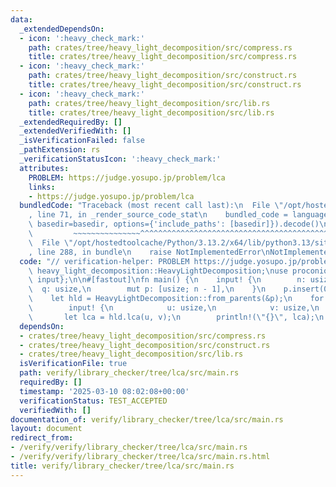 ```yaml
---
data:
  _extendedDependsOn:
  - icon: ':heavy_check_mark:'
    path: crates/tree/heavy_light_decomposition/src/compress.rs
    title: crates/tree/heavy_light_decomposition/src/compress.rs
  - icon: ':heavy_check_mark:'
    path: crates/tree/heavy_light_decomposition/src/construct.rs
    title: crates/tree/heavy_light_decomposition/src/construct.rs
  - icon: ':heavy_check_mark:'
    path: crates/tree/heavy_light_decomposition/src/lib.rs
    title: crates/tree/heavy_light_decomposition/src/lib.rs
  _extendedRequiredBy: []
  _extendedVerifiedWith: []
  _isVerificationFailed: false
  _pathExtension: rs
  _verificationStatusIcon: ':heavy_check_mark:'
  attributes:
    PROBLEM: https://judge.yosupo.jp/problem/lca
    links:
    - https://judge.yosupo.jp/problem/lca
  bundledCode: "Traceback (most recent call last):\n  File \"/opt/hostedtoolcache/Python/3.13.2/x64/lib/python3.13/site-packages/onlinejudge_verify/documentation/build.py\"\
    , line 71, in _render_source_code_stat\n    bundled_code = language.bundle(stat.path,\
    \ basedir=basedir, options={'include_paths': [basedir]}).decode()\n          \
    \         ~~~~~~~~~~~~~~~^^^^^^^^^^^^^^^^^^^^^^^^^^^^^^^^^^^^^^^^^^^^^^^^^^^^^^^^^^^^^^^^^^\n\
    \  File \"/opt/hostedtoolcache/Python/3.13.2/x64/lib/python3.13/site-packages/onlinejudge_verify/languages/rust.py\"\
    , line 288, in bundle\n    raise NotImplementedError\nNotImplementedError\n"
  code: "// verification-helper: PROBLEM https://judge.yosupo.jp/problem/lca\n\nuse\
    \ heavy_light_decomposition::HeavyLightDecomposition;\nuse proconio::{fastout,\
    \ input};\n\n#[fastout]\nfn main() {\n    input! {\n        n: usize,\n      \
    \  q: usize,\n        mut p: [usize; n - 1],\n    }\n    p.insert(0, !0);\n\n\
    \    let hld = HeavyLightDecomposition::from_parents(&p);\n    for _ in 0..q {\n\
    \        input! {\n            u: usize,\n            v: usize,\n        }\n \
    \       let lca = hld.lca(u, v);\n        println!(\"{}\", lca);\n    }\n}\n"
  dependsOn:
  - crates/tree/heavy_light_decomposition/src/compress.rs
  - crates/tree/heavy_light_decomposition/src/construct.rs
  - crates/tree/heavy_light_decomposition/src/lib.rs
  isVerificationFile: true
  path: verify/library_checker/tree/lca/src/main.rs
  requiredBy: []
  timestamp: '2025-03-10 08:02:08+00:00'
  verificationStatus: TEST_ACCEPTED
  verifiedWith: []
documentation_of: verify/library_checker/tree/lca/src/main.rs
layout: document
redirect_from:
- /verify/verify/library_checker/tree/lca/src/main.rs
- /verify/verify/library_checker/tree/lca/src/main.rs.html
title: verify/library_checker/tree/lca/src/main.rs
---
```

